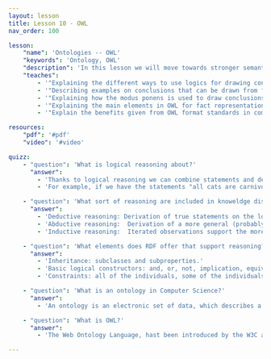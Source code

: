 ```yaml
---
layout: lesson
title: Lesson 10 - OWL
nav_order: 100

lesson:
    "name": 'Ontologies -- OWL' 
    "keywords": 'Ontology, OWL' 
    "description": 'In this lesson we will move towards stronger semantics support with the introduction to reasoning, ontologies and OWL --- the Web Ontology Language'
    "teaches": 
        - '"Explaining the different ways to use logics for drawing conclusions from facts (i.e. fact representations)"'
        - '"Describing examples on conclusions that can be drawn from facts"'
        - '"Explaining how the modus ponens is used to draw conclusions from existing data"' 
        - '"Explaining the main elements in OWL for fact representations"'
        - '"Explain the benefits given from OWL format standards in comparison to the RDF representation of data"'

resources:
    "pdf": '#pdf'
    "video": '#video'

quizz:
    - "question": 'What is logical reasoning about?'
      "answer":   
        - 'Thanks to logical reasoning we can combine statements and derive facts from it.'
        - 'For example, if we have the statements "all cats are carnivores", "carnivores eat meat", "mice contain meat", we can conclude/derive that "(at least some) cats eat mice".'

    - "question": 'What sort of reasoning are included in knoweldge discovery?'
      "answer": 
        - 'Deductive reasoning: Derivation of true statements on the logical combination ofknown true statements (aka.  formal logics).'
        - 'Abductive reasoning:  Derivation of a more general (probably) true statement fromtrue observations in combination with background knowledge (i.e. expectation,aka. informal logics).'
        - 'Inductive reasoning:  Iterated observations support the more general statement(generalization derivation; caution:  the more general statement could still bewrong).'

    - "question": 'What elements does RDF offer that support reasoning?'
      "answer": 
        - 'Inheritance: subclasses and subproperties.'
        - 'Basic logical constructors: and, or, not, implication, equivalence.'
        - 'Constraints: all of the individuals, some of the individuals, at most X, etc.'

    - "question": 'What is an ontology in Computer Science?'
      "answer": 
        - 'An ontology is an electronic set of data, which describes a piece of reality.'

    - "question": 'What is OWL?'
      "answer": 
        - 'The Web Ontology Language, hast been introduced by the W3C as the standardfor the description of ontologies.'

---
```


<div style="display: none;">
    'Ontologies -- OWL' 
    'Ontology, OWL' 
    'In this lesson we will move towards stronger semantics support with the introduction to reasoning, ontologies and OWL --- the Web Ontology Language'
     
        - '"Explaining the different ways to use logics for drawing conclusions from facts (i.e. fact representations)"'
        - '"Describing examples on conclusions that can be drawn from facts"'
        - '"Explaining how the modus ponens is used to draw conclusions from existing data"' 
        - '"Explaining the main elements in OWL for fact representations"'
        - '"Explain the benefits given from OWL format standards in comparison to the RDF representation of data"'
</div>